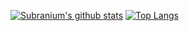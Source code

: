 [![Subranium's github stats](https://github-readme-stats.vercel.app/api?username=veil-ctf&show_icons=true&theme=merko)](https://github.com/anuraghazra/github-readme-stats) [![Top Langs](https://github-readme-stats.vercel.app/api/top-langs/?username=veil-ctf&layout=compact&theme=merko)](https://github.com/anuraghazra/github-readme-stats)
